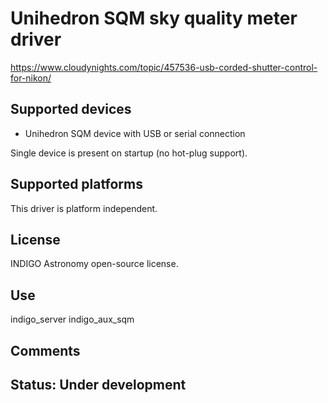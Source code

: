 # Unihedron SQM sky quality meter driver

https://www.cloudynights.com/topic/457536-usb-corded-shutter-control-for-nikon/

## Supported devices
* Unihedron SQM device with USB or serial connection

Single device is present on startup (no hot-plug support).

## Supported platforms

This driver is platform independent.

## License

INDIGO Astronomy open-source license.

## Use

indigo_server indigo_aux_sqm

## Comments

## Status: Under development
